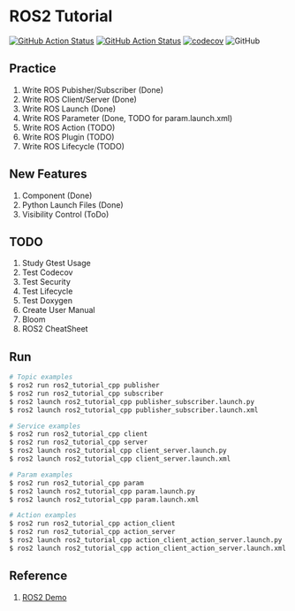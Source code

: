 # ROS2 Tutorial
[![GitHub Action Status](https://github.com/rjshim/ros2_tutorial/workflows/CI/badge.svg)](https://github.com/rjshim/ros2_tutorial) [![GitHub Action Status](https://github.com/rjshim/ros2_tutorial/workflows/Lint/badge.svg)](https://github.com/rjshim/ros2_tutorial) [![codecov](https://codecov.io/gh/rjshim/ros2_tutorial/branch/master/graph/badge.svg)](https://codecov.io/gh/rjshim/ros2_tutorial) ![GitHub](https://img.shields.io/github/license/rjshim/ros2_tutorial)

## Practice
1. Write ROS Pubisher/Subscriber (Done)
2. Write ROS Client/Server (Done)
3. Write ROS Launch (Done)
4. Write ROS Parameter (Done, TODO for param.launch.xml)
5. Write ROS Action (TODO)
6. Write ROS Plugin (TODO)
7. Write ROS Lifecycle (TODO)

## New Features
1. Component (Done)
2. Python Launch Files (Done)
3. Visibility Control (ToDo)

## TODO
1. Study Gtest Usage
2. Test Codecov
3. Test Security
4. Test Lifecycle
5. Test Doxygen
6. Create User Manual
7. Bloom
8. ROS2 CheatSheet

## Run
```sh
# Topic examples
$ ros2 run ros2_tutorial_cpp publisher
$ ros2 run ros2_tutorial_cpp subscriber
$ ros2 launch ros2_tutorial_cpp publisher_subscriber.launch.py
$ ros2 launch ros2_tutorial_cpp publisher_subscriber.launch.xml

# Service examples
$ ros2 run ros2_tutorial_cpp client
$ ros2 run ros2_tutorial_cpp server
$ ros2 launch ros2_tutorial_cpp client_server.launch.py
$ ros2 launch ros2_tutorial_cpp client_server.launch.xml

# Param examples
$ ros2 run ros2_tutorial_cpp param
$ ros2 launch ros2_tutorial_cpp param.launch.py
$ ros2 launch ros2_tutorial_cpp param.launch.xml

# Action examples
$ ros2 run ros2_tutorial_cpp action_client
$ ros2 run ros2_tutorial_cpp action_server
$ ros2 launch ros2_tutorial_cpp action_client_action_server.launch.py
$ ros2 launch ros2_tutorial_cpp action_client_action_server.launch.xml
```

## Reference
1. [ROS2 Demo](https://github.com/ros2/demos)
